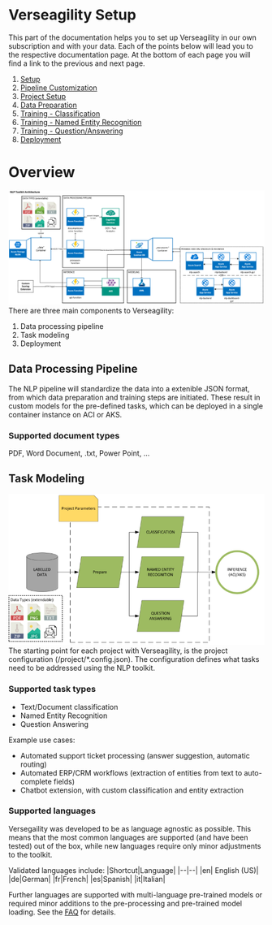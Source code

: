 # Verseagility Setup
This part of the documentation helps you to set up Verseagility in our own subscription and with your data. Each of the points below will lead you to the respective documentation page. At the bottom of each page you will find a link to the previous and next page.

1. [Setup](Verseagility-Setup/Setup.md)
2. [Pipeline Customization](Verseagility-Setup/Customize-Pipeline.md)
2. [Project Setup](Verseagility-Setup/Project-Setup.md)
3. [Data Preparation](Verseagility-Setup/Prepare-Data.md)
4. [Training - Classification](Verseagility-Setup/Train-Classification.md)
5. [Training - Named Entity Recognition](Verseagility-Setup/Train-NER.md)
6. [Training - Question/Answering](Verseagility-Setup/Train-QA.md)
7. [Deployment](Verseagility-Setup/Deploy-Service.md)


# Overview
![image.png](../.attachments/architecture-verseagility-v1-2.png)
There are three main components to Verseagility:
1. Data processing pipeline
1. Task modeling
1. Deployment

## Data Processing Pipeline
The NLP pipeline will standardize the data into a extenible JSON format, from which data preparation and training steps are initiated. These result in custom models for the pre-defined tasks, which can be deployed in a single container instance on ACI or AKS.

### Supported document types
PDF, Word Document, .txt, Power Point, ...

## Task Modeling
![image.png](../.attachments/mlflow-verseagility-v1.png)
The starting point for each project with Verseagility, is the project configuration (/project/\*.config.json). The configuration defines what tasks need to be addressed using the NLP toolkit.

### Supported task types
- Text/Document classification
- Named Entity Recognition
- Question Answering

Example use cases:
- Automated support ticket processing (answer suggestion, automatic routing)
- Automated ERP/CRM workflows (extraction of entities from text to auto-complete fields)
- Chatbot extension, with custom classification and entity extraction

### Supported languages
Versegaility was developed to be as language agnostic as possible. This means that the most common languages are supported (and have been tested) out of the box, while new languages require only minor adjustments to the toolkit.

Validated languages include:
|Shortcut|Language|
|--|--|
|en| English (US)|
|de|German|
|fr|French|
|es|Spanish|
|it|Italian|

Further languages are supported with multi-language pre-trained models or required minor additions to the pre-processing and pre-trained model loading. See the [FAQ](/docs/FAQ.md) for details.
